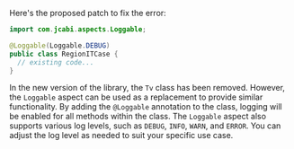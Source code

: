 Here's the proposed patch to fix the error:

```java
import com.jcabi.aspects.Loggable;

@Loggable(Loggable.DEBUG)
public class RegionITCase {
  // existing code...
}
```

In the new version of the library, the `Tv` class has been removed. However, the `Loggable` aspect can be used as a replacement to provide similar functionality. By adding the `@Loggable` annotation to the class, logging will be enabled for all methods within the class. The `Loggable` aspect also supports various log levels, such as `DEBUG`, `INFO`, `WARN`, and `ERROR`. You can adjust the log level as needed to suit your specific use case.